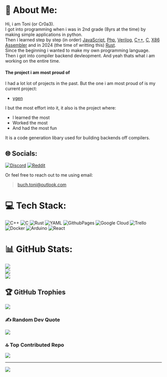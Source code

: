 # 💫 About Me:
Hi, i am Toni (or Cr0a3).<br>I got into programming when i was in 2nd grade (8yrs at the time) by making simple applications in python.<br>Then i learned step by step (in order) [JavaScript](https://developer.mozilla.org/en-US/docs/Web/JavaScript), [Php](https://www.php.net/), [Verilog](https://www.chipverify.com/tutorials/verilog), [C++](https://clang.llvm.org/), [C](https://clang.llvm.org/), [X86 Assembler](https://www.nasm.us/) and in 2024 (the time of writting this) [Rust](https://www.rust-lang.org/).<br>Since the beginning i wanted to make my own programming language.<br>Then i got into compiler backend devleopment. And yeah thats what i am working on the entire time.<br>

#### The project i am most proud of
I had a lot lot of projects in the past. But the one i am most proud of is my current project:

 - [ygen](https://github.com/Cr0a3/ygen)

I but the most effort into it, it also is the project where:

 - I learned the most
 - Worked the most
 - And had the most fun

It is a code generation libary used for building backends off compilers.

## 🌐 Socials:
[![Discord](https://img.shields.io/badge/Discord-%237289DA.svg?logo=discord&logoColor=white)](https://discord.gg/26RxXg8qx3) [![Reddit](https://img.shields.io/badge/Reddit-%23FF4500.svg?logo=Reddit&logoColor=white)](https://reddit.com/user/Cr0a3) 

Or feel free to reach out to me using email:
> buch.toni@outlook.com

# 💻 Tech Stack:
![C++](https://img.shields.io/badge/c++-%2300599C.svg?style=for-the-badge&logo=c%2B%2B&logoColor=white) ![C](https://img.shields.io/badge/c-%2300599C.svg?style=for-the-badge&logo=c&logoColor=white) ![Rust](https://img.shields.io/badge/rust-%23000000.svg?style=for-the-badge&logo=rust&logoColor=white) ![YAML](https://img.shields.io/badge/yaml-%23ffffff.svg?style=for-the-badge&logo=yaml&logoColor=151515) ![GithubPages](https://img.shields.io/badge/github%20pages-121013?style=for-the-badge&logo=github&logoColor=white) ![Google Cloud](https://img.shields.io/badge/GoogleCloud-%234285F4.svg?style=for-the-badge&logo=google-cloud&logoColor=white) ![Trello](https://img.shields.io/badge/Trello-%23026AA7.svg?style=for-the-badge&logo=Trello&logoColor=white) ![Docker](https://img.shields.io/badge/docker-%230db7ed.svg?style=for-the-badge&logo=docker&logoColor=white) ![Arduino](https://img.shields.io/badge/-Arduino-00979D?style=for-the-badge&logo=Arduino&logoColor=white) ![React](https://img.shields.io/badge/react-%2320232a.svg?style=for-the-badge&logo=react&logoColor=%2361DAFB)
# 📊 GitHub Stats:
![](https://github-readme-stats.vercel.app/api?username=Cr0a3&theme=dark&hide_border=false&include_all_commits=true&count_private=true)<br/>
![](https://github-readme-streak-stats.herokuapp.com/?user=Cr0a3&theme=dark&hide_border=false)<br/>
![](https://github-readme-stats.vercel.app/api/top-langs/?username=Cr0a3&theme=dark&hide_border=false&include_all_commits=true&count_private=true&layout=compact)

## 🏆 GitHub Trophies
![](https://github-profile-trophy.vercel.app/?username=Cr0a3&theme=radical&no-frame=false&no-bg=false&margin-w=4)

### ✍️ Random Dev Quote
![](https://quotes-github-readme.vercel.app/api?type=horizontal&theme=radical)

### 🔝 Top Contributed Repo
![](https://github-contributor-stats.vercel.app/api?username=Cr0a3&limit=5&theme=dark&combine_all_yearly_contributions=true)

---
[![](https://visitcount.itsvg.in/api?id=Cr0a3&icon=0&color=0)](https://visitcount.itsvg.in)

<!-- Proudly created with GPRM ( https://gprm.itsvg.in ) -->
